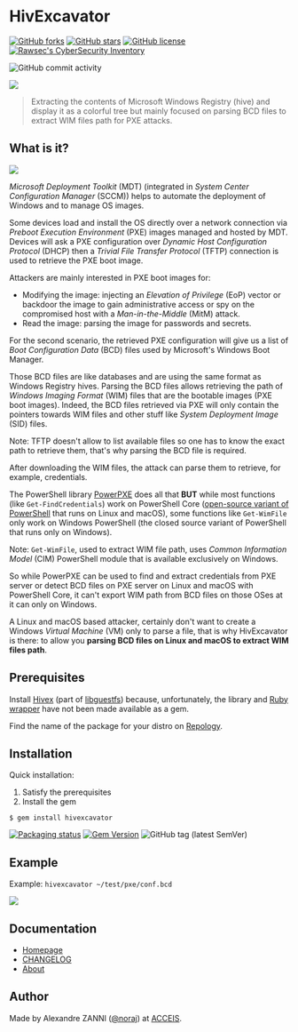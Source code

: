 # HivExcavator

[![GitHub forks](https://img.shields.io/github/forks/acceis/hivexcavator)](https://github.com/acceis/hivexcavator/network)
[![GitHub stars](https://img.shields.io/github/stars/acceis/hivexcavator)](https://github.com/acceis/hivexcavator/stargazers)
[![GitHub license](https://img.shields.io/github/license/acceis/hivexcavator)](https://github.com/acceis/hivexcavator/blob/master/LICENSE.txt)
[![Rawsec's CyberSecurity Inventory](https://inventory.raw.pm/img/badges/Rawsec-inventoried-FF5050_flat.svg)](https://inventory.raw.pm/tools.html#hivexcavator)

![GitHub commit activity](https://img.shields.io/github/commit-activity/y/acceis/hivexcavator)

![](https://acceis.github.io/hivexcavator/logo-hivexcavator.png)

> Extracting the contents of Microsoft Windows Registry (hive) and display it as a colorful tree but mainly focused on parsing BCD files to extract WIM files path for PXE attacks.

## What is it?

![](https://acceis.github.io/hivexcavator/SeqDiag.svg)

_Microsoft Deployment Toolkit_ (MDT) (integrated in _System Center Configuration Manager_ (SCCM)) helps to automate the deployment of Windows and to manage OS images.

Some devices load and install the OS directly over a network connection via _Preboot Execution Environment_ (PXE) images managed and hosted by MDT. Devices will ask a PXE configuration over _Dynamic Host Configuration Protocol_ (DHCP) then a _Trivial File Transfer Protocol_ (TFTP) connection is used to retrieve the PXE boot image.

Attackers are mainly interested in PXE boot images for:

- Modifying the image: injecting an _Elevation of Privilege_ (EoP) vector or backdoor the image to gain administrative access or spy on the compromised host with a _Man-in-the-Middle_ (MitM) attack.
- Read the image: parsing the image for passwords and secrets.

For the second scenario, the retrieved PXE configuration will give us a list of _Boot Configuration Data_ (BCD) files used by Microsoft's Windows Boot Manager.

Those BCD files are like databases and are using the same format as Windows Registry hives. Parsing the BCD files allows retrieving the path of _Windows Imaging Format_ (WIM) files that are the bootable images (PXE boot images). Indeed, the BCD files retrieved via PXE will only contain the pointers towards WIM files and other stuff like _System Deployment Image_ (SID) files.

Note: TFTP doesn't allow to list available files so one has to know the exact path to retrieve them, that's why parsing the BCD file is required.

After downloading the WIM files, the attack can parse them to retrieve, for example, credentials.

The PowerShell library [PowerPXE](https://github.com/wavestone-cdt/powerpxe) does all that **BUT** while most functions (like `Get-FindCredentials`) work on PowerShell Core ([open-source variant of PowerShell](https://github.com/PowerShell/PowerShell) that runs on Linux and macOS), some functions like `Get-WimFile` only work on Windows PowerShell (the closed source variant of PowerShell that runs only on Windows).

Note: `Get-WimFile`, used to extract WIM file path, uses _Common Information Model_ (CIM) PowerShell module that is available exclusively on Windows.

So while PowerPXE can be used to find and extract credentials from PXE server or detect BCD files on PXE server on Linux and macOS with PowerShell Core, it can't export WIM path from BCD files on those OSes at it can only on Windows.

A Linux and macOS based attacker, certainly don't want to create a Windows _Virtual Machine_ (VM) only to parse a file, that is why HivExcavator is there: to allow you **parsing BCD files on Linux and macOS to extract WIM files path**.

## Prerequisites

Install [Hivex](https://github.com/libguestfs/hivex) (part of [libguestfs](https://libguestfs.org/)) because, unfortunately, the library and [Ruby wrapper](https://github.com/libguestfs/hivex/tree/master/ruby) have not been made available as a gem.

Find the name of the package for your distro on [Repology](https://repology.org/project/hivex/versions).

## Installation

Quick installation:

1. Satisfy the prerequisites
2. Install the gem

```plaintext
$ gem install hivexcavator
```

[![Packaging status](https://repology.org/badge/vertical-allrepos/hivexcavator.svg)](https://repology.org/project/hivexcavator/versions)
[![Gem Version](https://badge.fury.io/rb/hivexcavator.svg)](https://badge.fury.io/rb/hivexcavator)
![GitHub tag (latest SemVer)](https://img.shields.io/github/tag/acceis/hivexcavator)

## Example

Example: `hivexcavator ~/test/pxe/conf.bcd`

![](https://acceis.github.io/hivexcavator/hive-tree.png)

## Documentation

- [Homepage](https://acceis.github.io/hivexcavator)
- [CHANGELOG](https://acceis.github.io/hivexcavator/CHANGELOG)
- [About](https://acceis.github.io/hivexcavator/about)

## Author

Made by Alexandre ZANNI ([@noraj](https://pwn.by/noraj/)) at [ACCEIS](https://www.acceis.fr/).

